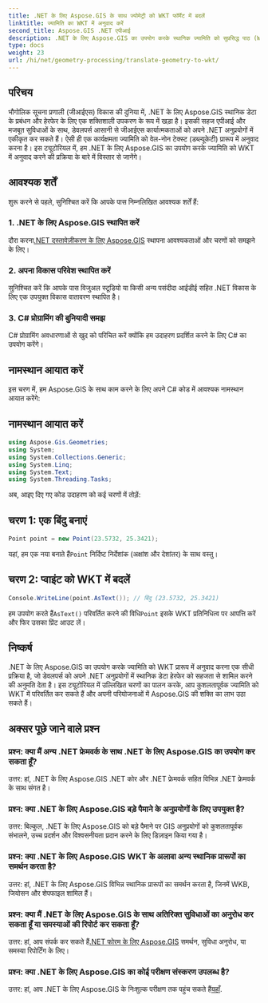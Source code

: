 ```yaml
---
title: .NET के लिए Aspose.GIS के साथ ज्योमेट्री को WKT फॉर्मेट में बदलें
linktitle: ज्यामिति का WKT में अनुवाद करें
second_title: Aspose.GIS .NET एपीआई
description: .NET के लिए Aspose.GIS का उपयोग करके स्थानिक ज्यामिति को सुप्रसिद्ध पाठ (WKT) प्रारूप में अनुवाद करना सीखें। अपने जीआईएस विकास कौशल को बढ़ावा दें।
type: docs
weight: 23
url: /hi/net/geometry-processing/translate-geometry-to-wkt/
---
```

## परिचय
भौगोलिक सूचना प्रणाली (जीआईएस) विकास की दुनिया में, .NET के लिए Aspose.GIS स्थानिक डेटा के प्रबंधन और हेरफेर के लिए एक शक्तिशाली उपकरण के रूप में खड़ा है। इसकी सहज एपीआई और मजबूत सुविधाओं के साथ, डेवलपर्स आसानी से जीआईएस कार्यात्मकताओं को अपने .NET अनुप्रयोगों में एकीकृत कर सकते हैं। ऐसी ही एक कार्यक्षमता ज्यामिति को वेल-नोन टेक्स्ट (डब्ल्यूकेटी) प्रारूप में अनुवाद करना है। इस ट्यूटोरियल में, हम .NET के लिए Aspose.GIS का उपयोग करके ज्यामिति को WKT में अनुवाद करने की प्रक्रिया के बारे में विस्तार से जानेंगे।
## आवश्यक शर्तें
शुरू करने से पहले, सुनिश्चित करें कि आपके पास निम्नलिखित आवश्यक शर्तें हैं:
### 1. .NET के लिए Aspose.GIS स्थापित करें
 दौरा करना[.NET दस्तावेज़ीकरण के लिए Aspose.GIS](https://reference.aspose.com/gis/net/) स्थापना आवश्यकताओं और चरणों को समझने के लिए।
### 2. अपना विकास परिवेश स्थापित करें
सुनिश्चित करें कि आपके पास विजुअल स्टूडियो या किसी अन्य पसंदीदा आईडीई सहित .NET विकास के लिए एक उपयुक्त विकास वातावरण स्थापित है।
### 3. C# प्रोग्रामिंग की बुनियादी समझ
C# प्रोग्रामिंग अवधारणाओं से खुद को परिचित करें क्योंकि हम उदाहरण प्रदर्शित करने के लिए C# का उपयोग करेंगे।

## नामस्थान आयात करें
इस चरण में, हम Aspose.GIS के साथ काम करने के लिए अपने C# कोड में आवश्यक नामस्थान आयात करेंगे:
## नामस्थान आयात करें
```csharp
using Aspose.Gis.Geometries;
using System;
using System.Collections.Generic;
using System.Linq;
using System.Text;
using System.Threading.Tasks;
```

अब, आइए दिए गए कोड उदाहरण को कई चरणों में तोड़ें:
## चरण 1: एक बिंदु बनाएं
```csharp
Point point = new Point(23.5732, 25.3421);
```
 यहां, हम एक नया बनाते हैं`Point` निर्दिष्ट निर्देशांक (अक्षांश और देशांतर) के साथ वस्तु।
## चरण 2: प्वाइंट को WKT में बदलें
```csharp
Console.WriteLine(point.AsText()); // बिंदु (23.5732, 25.3421)
```
 हम उपयोग करते हैं`AsText()` परिवर्तित करने की विधि`Point` इसके WKT प्रतिनिधित्व पर आपत्ति करें और फिर उसका प्रिंट आउट लें।

## निष्कर्ष
.NET के लिए Aspose.GIS का उपयोग करके ज्यामिति को WKT प्रारूप में अनुवाद करना एक सीधी प्रक्रिया है, जो डेवलपर्स को अपने .NET अनुप्रयोगों में स्थानिक डेटा हेरफेर को सहजता से शामिल करने की अनुमति देता है। इस ट्यूटोरियल में उल्लिखित चरणों का पालन करके, आप कुशलतापूर्वक ज्यामिति को WKT में परिवर्तित कर सकते हैं और अपनी परियोजनाओं में Aspose.GIS की शक्ति का लाभ उठा सकते हैं।
## अक्सर पूछे जाने वाले प्रश्न
### प्रश्न: क्या मैं अन्य .NET फ्रेमवर्क के साथ .NET के लिए Aspose.GIS का उपयोग कर सकता हूँ?
उत्तर: हां, .NET के लिए Aspose.GIS .NET कोर और .NET फ्रेमवर्क सहित विभिन्न .NET फ्रेमवर्क के साथ संगत है।
### प्रश्न: क्या .NET के लिए Aspose.GIS बड़े पैमाने के अनुप्रयोगों के लिए उपयुक्त है?
उत्तर: बिल्कुल, .NET के लिए Aspose.GIS को बड़े पैमाने पर GIS अनुप्रयोगों को कुशलतापूर्वक संभालने, उच्च प्रदर्शन और विश्वसनीयता प्रदान करने के लिए डिज़ाइन किया गया है।
### प्रश्न: क्या .NET के लिए Aspose.GIS WKT के अलावा अन्य स्थानिक प्रारूपों का समर्थन करता है?
उत्तर: हां, .NET के लिए Aspose.GIS विभिन्न स्थानिक प्रारूपों का समर्थन करता है, जिनमें WKB, जियोसन और शेपफाइल शामिल हैं।
### प्रश्न: क्या मैं .NET के लिए Aspose.GIS के साथ अतिरिक्त सुविधाओं का अनुरोध कर सकता हूँ या समस्याओं की रिपोर्ट कर सकता हूँ?
 उत्तर: हां, आप संपर्क कर सकते हैं[.NET फोरम के लिए Aspose.GIS](https://forum.aspose.com/c/gis/33) समर्थन, सुविधा अनुरोध, या समस्या रिपोर्टिंग के लिए।
### प्रश्न: क्या .NET के लिए Aspose.GIS का कोई परीक्षण संस्करण उपलब्ध है?
 उत्तर: हां, आप .NET के लिए Aspose.GIS के निःशुल्क परीक्षण तक पहुंच सकते हैं[यहाँ](https://releases.aspose.com/).